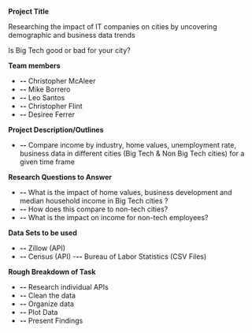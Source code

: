 **Project Title**

Researching the impact of IT companies on cities by uncovering demographic and business data trends

Is Big Tech good or bad for your city?

**Team members**

- **--** Christopher McAleer
- **--** Mike Borrero
- **--** Leo Santos
- **--** Christopher Flint
- **--** Desiree Ferrer

**Project Description/Outlines**

- **--** Compare income by industry, home values, unemployment rate, business data in different cities (Big Tech &amp; Non Big Tech cities) for a given time frame

**Research Questions to Answer**

- **--** What is the impact of home values, business development and median household income in Big Tech cities ?
- **--** How does this compare to non-tech cities?
- **--** What is the impact on income for non-tech employees?

**Data Sets to be used**

- **--** Zillow  (API)
- **--** Census (API)
-**--** Bureau of Labor Statistics (CSV Files)

**Rough Breakdown of Task**

- **--** Research individual APIs
- **--** Clean the data
- **--** Organize data
- **--** Plot Data
- **--** Present Findings
